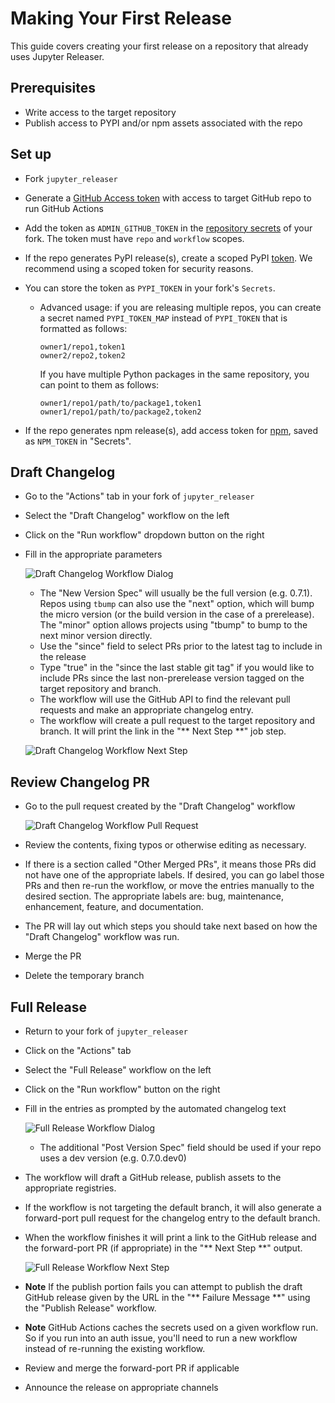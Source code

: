 # Making Your First Release

This guide covers creating your first release on a repository that
already uses Jupyter Releaser.

## Prerequisites

- Write access to the target repository
- Publish access to PYPI and/or npm assets associated with the repo

## Set up

- Fork `jupyter_releaser`
- Generate a [GitHub Access token](https://docs.github.com/en/github/authenticating-to-github/creating-a-personal-access-token) with access to target GitHub repo to run GitHub Actions
- Add the token as `ADMIN_GITHUB_TOKEN` in the [repository secrets](https://docs.github.com/en/actions/reference/encrypted-secrets#creating-encrypted-secrets-for-a-repository) of your fork. The token must have `repo` and `workflow` scopes.
- If the repo generates PyPI release(s), create a scoped PyPI [token](https://packaging.python.org/guides/publishing-package-distribution-releases-using-github-actions-ci-cd-workflows/#saving-credentials-on-github). We recommend using a scoped token for security reasons.
- You can store the token as `PYPI_TOKEN` in your fork's `Secrets`.

  - Advanced usage: if you are releasing multiple repos, you can create a secret named `PYPI_TOKEN_MAP` instead of `PYPI_TOKEN` that is formatted as follows:

    ```text
    owner1/repo1,token1
    owner2/repo2,token2
    ```

    If you have multiple Python packages in the same repository, you can point to them as follows:

    ```text
    owner1/repo1/path/to/package1,token1
    owner1/repo1/path/to/package2,token2
    ```

- If the repo generates npm release(s), add access token for [npm](https://docs.npmjs.com/creating-and-viewing-access-tokens), saved as `NPM_TOKEN` in "Secrets".

## Draft Changelog

- Go to the "Actions" tab in your fork of `jupyter_releaser`
- Select the "Draft Changelog" workflow on the left
- Click on the "Run workflow" dropdown button on the right
- Fill in the appropriate parameters

  ![Draft Changelog Workflow Dialog](../images/draft_changelog.png)

  - The "New Version Spec" will usually be the full version (e.g. 0.7.1). Repos using `tbump` can also use the "next"
    option, which will bump the micro version (or the build version in the case of a prerelease). The "minor" option allows projects using "tbump" to bump
    to the next minor version directly.
  - Use the "since" field to select PRs prior to the latest tag to include in the release
  - Type "true" in the "since the last stable git tag" if you would like to include PRs since the last non-prerelease version tagged on the target repository and branch.
  - The workflow will use the GitHub API to find the relevant pull requests and make an appropriate changelog entry.
  - The workflow will create a pull request to the target
    repository and branch. It will print the link in the "\*\* Next Step \*\*" job step.

  ![Draft Changelog Workflow Next Step](../images/draft_changelog_next_step.png)

## Review Changelog PR

- Go to the pull request created by the "Draft Changelog" workflow

  ![Draft Changelog Workflow Pull Request](../images/draft_changelog_pr.png)

- Review the contents, fixing typos or otherwise editing as necessary.
- If there is a section called "Other Merged PRs", it means those PRs did not have one of the appropriate labels. If desired, you can go label those PRs and then re-run the workflow, or move the entries manually to the desired section. The appropriate labels are: bug, maintenance, enhancement, feature, and documentation.
- The PR will lay out which steps you should take next based on how the "Draft Changelog" workflow was run.
- Merge the PR
- Delete the temporary branch

## Full Release

- Return to your fork of `jupyter_releaser`
- Click on the "Actions" tab
- Select the "Full Release" workflow on the left
- Click on the "Run workflow" button on the right
- Fill in the entries as prompted by the automated changelog text

  ![Full Release Workflow Dialog](../images/draft_release.png)

  - The additional "Post Version Spec" field should be used if your repo uses a dev version (e.g. 0.7.0.dev0)

- The workflow will draft a GitHub release, publish assets to the appropriate registries.
- If the workflow is not targeting the default branch, it will also generate a forward-port pull request for the changelog entry to the default branch.
- When the workflow finishes it will print a link to the GitHub release and the forward-port PR (if appropriate) in the "\*\* Next Step \*\*" output.

  ![Full Release Workflow Next Step](../images/publish_release_next_step.png)

- **Note** If the publish portion fails you can attempt to publish the draft GitHub release given by the URL in the "\*\* Failure Message \*\*" using the "Publish Release" workflow.
- **Note** GitHub Actions caches the secrets used on a given workflow run. So if you run into an auth issue, you'll
  need to run a new workflow instead of re-running the existing workflow.
- Review and merge the forward-port PR if applicable
- Announce the release on appropriate channels
